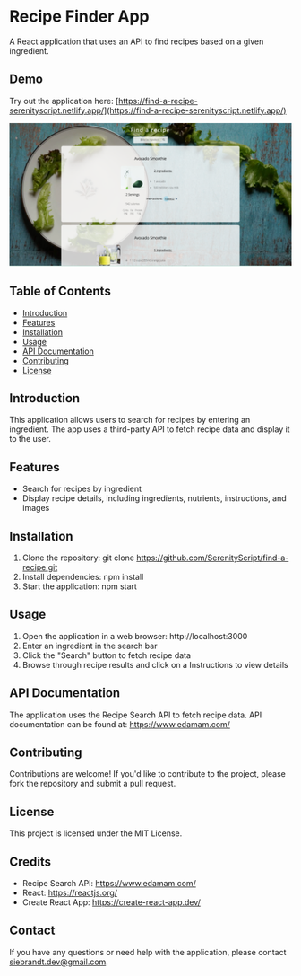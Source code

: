 # Recipe Finder App

A React application that uses an API to find recipes based on a given ingredient.

## Demo

Try out the application here: [https://find-a-recipe-serenityscript.netlify.app/](https://find-a-recipe-serenityscript.netlify.app/)

[![Find a recipe](src/demo.png)](https://find-a-recipe-serenityscript.netlify.app/)


## Table of Contents

* [Introduction](#introduction)
* [Features](#features)
* [Installation](#installation)
* [Usage](#usage)
* [API Documentation](#api-documentation)
* [Contributing](#contributing)
* [License](#license)

## Introduction

This application allows users to search for recipes by entering an ingredient. The app uses a third-party API to fetch recipe data and display it to the user.

## Features

* Search for recipes by ingredient
* Display recipe details, including ingredients, nutrients, instructions, and images

## Installation

1. Clone the repository: git clone https://github.com/SerenityScript/find-a-recipe.git
2. Install dependencies: npm install
3. Start the application: npm start

## Usage

1. Open the application in a web browser: http://localhost:3000
2. Enter an ingredient in the search bar
3. Click the "Search" button to fetch recipe data
4. Browse through recipe results and click on a Instructions to view details

## API Documentation

The application uses the Recipe Search API to fetch recipe data. API documentation can be found at: https://www.edamam.com/

## Contributing

Contributions are welcome! If you'd like to contribute to the project, please fork the repository and submit a pull request.

## License

This project is licensed under the MIT License.

## Credits

* Recipe Search API: https://www.edamam.com/
* React: https://reactjs.org/
* Create React App: https://create-react-app.dev/

## Contact

If you have any questions or need help with the application, please contact [siebrandt.dev@gmail.com](mailto:siebrandt.dev@gmail.com).